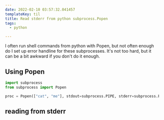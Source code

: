 ```yaml
---
date: 2022-02-10 03:57:32.041457
templateKey: til
title: Read stderr from python subprocess.Popen
tags:
  - python

---
```


I often run shell commands from python with Popen, but not often enough
do I set up error handline for these subprocesses.  It's not too hard,
but it can be a bit awkward if you don't do it enough.

## Using Popen


``` python
import subprocess
from subprocess import Popen

proc = Popen(["cat", "me"], stdout=subprocess.PIPE, stderr=subprocess.PIPE)

```

## reading from stderr
``` python
```
